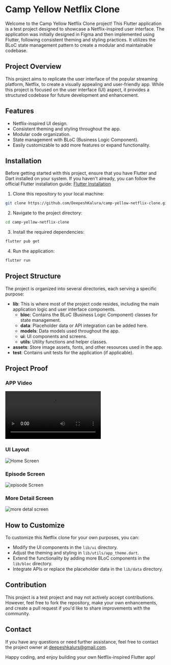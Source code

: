 # Camp Yellow Netflix Clone

Welcome to the Camp Yellow Netflix Clone project! This Flutter application is a test project designed to showcase a Netflix-inspired user interface. The application was initially designed in Figma and then implemented using Flutter, following consistent theming and styling practices. It utilizes the BLoC state management pattern to create a modular and maintainable codebase.

## Project Overview

This project aims to replicate the user interface of the popular streaming platform, Netflix, to create a visually appealing and user-friendly app. While this project is focused on the user interface (UI) aspect, it provides a structured codebase for future development and enhancement.

## Features

- Netflix-inspired UI design.
- Consistent theming and styling throughout the app.
- Modular code organization.
- State management with BLoC (Business Logic Component).
- Easily customizable to add more features or expand functionality.


## Installation

Before getting started with this project, ensure that you have Flutter and Dart installed on your system. If you haven't already, you can follow the official Flutter installation guide: [Flutter Installation](https://flutter.dev/docs/get-started/install)

1. Clone this repository to your local machine:

```bash
git clone https://github.com/DeepeshKalura/camp-yellow-netflix-clone.git
```

2. Navigate to the project directory:

```bash
cd camp-yellow-netflix-clone
```

3. Install the required dependencies:

```bash
flutter pub get
```

4. Run the application:

```bash
flutter run
```
## Project Structure

The project is organized into several directories, each serving a specific purpose:

- **lib**: This is where most of the project code resides, including the main application logic and user interface components.
  - **bloc**: Contains the BLoC (Business Logic Component) classes for state management.
  - **data**: Placeholder data or API integration can be added here.
  - **models**: Data models used throughout the app.
  - **ui**: UI components and screens.
  - **utils**: Utility functions and helper classes.
- **assets**: Store image assets, fonts, and other resources used in the app.
- **test**: Contains unit tests for the application (if applicable).

## Project Proof

### APP Video
![App Video](./assets/app/app%20video.mp4)

### UI Layout

![Home Screen](./assets/app/UILayout.jpg)

### Episode Screen

![episode Screen](./assets/app/EpisodeScreen.jpg)

### More Detail Screen

![more detal screen](./assets/app/MoreDetailScreen.jpg)
## How to Customize

To customize this Netflix clone for your own purposes, you can:

- Modify the UI components in the `lib/ui` directory.
- Adjust the theming and styling in `lib/utils/app_theme.dart`.
- Extend the functionality by adding more BLoC components in the `lib/bloc` directory.
- Integrate APIs or replace the placeholder data in the `lib/data` directory.

## Contribution

This project is a test project and may not actively accept contributions. However, feel free to fork the repository, make your own enhancements, and create a pull request if you'd like to share improvements with the community.


## Contact

If you have any questions or need further assistance, feel free to contact the project owner at deepeshkalurs@gmail.com.

Happy coding, and enjoy building your own Netflix-inspired Flutter app!